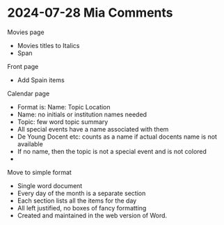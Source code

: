# 2024-07-28 Mia Comments

Movies page

* Movies titles to Italics
* Span

Front page

* Add Spain items

Calendar page

* Format is: Name: Topic Location
* Name: no initials or institution names needed
* Topic: few word topic summary
* All special events have a name associated with them
* De Young Docent etc: counts as a name if actual docents name is not available
* If no name, then the topic is not a special event and is not colored
* 


Move to simple format

* Single word document
* Every day of the month is a separate section
* Each section lists all the items for the day
* All left justified, no boxes of fancy formatting
* Created and maintained in the web version of Word.
